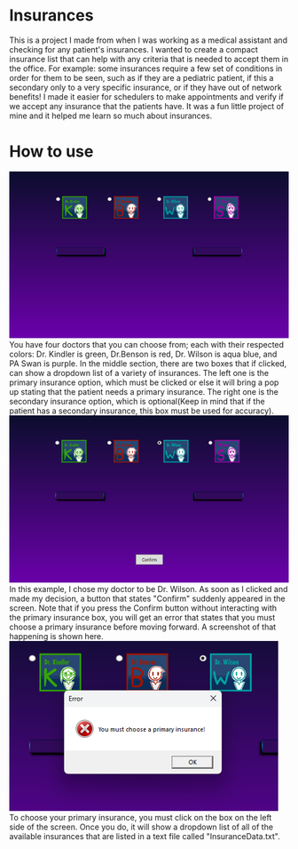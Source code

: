 # Insurances
This is a project I made from when I was working as a medical assistant and checking for any patient's insurances. I wanted to create a compact insurance list that can help with any criteria that is needed to accept them in the office. 
For example: some insurances require a few set of conditions in order for them to be seen, such as if they are a pediatric patient, if this a secondary only to a very specific insurance, or if they have out of network benefits! I made it easier for schedulers to make appointments and verify if we accept any insurance that the patients have. It was a fun little project of mine and it helped me learn so much about insurances.

# How to use
![image](Images/Interface.png)
<br/>
You have four doctors that you can choose from; each with their respected colors: Dr. Kindler is green, Dr.Benson is red, Dr. Wilson is aqua blue, and PA Swan is purple. In the middle section, there are two boxes that if clicked, can show a dropdown list of a variety of insurances. The left one is the primary insurance option, which must be clicked or else it will bring a pop up stating that the patient needs a primary insurance. The right one is the secondary insurance option, which is optional(Keep in mind that if the patient has a secondary insurance, this box must be used for accuracy).
<br/>
![image](Images/Example1.png)
<br/>
In this example, I chose my doctor to be Dr. Wilson. As soon as I clicked and made my decision, a button that states "Confirm" suddenly appeared in the screen. Note that if you press the Confirm button without interacting with the primary insurance box, you will get an error that states that you must choose a primary insurance before moving forward. A screenshot of that happening is shown here.
<br/>
![image](Images/Error.png)
<br/>
To choose your primary insurance, you must click on the box on the left side of the screen. Once you do, it will show a dropdown list of all of the available insurances that are listed in a text file called "InsuranceData.txt". 
<br/>

